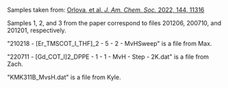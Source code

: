Samples taken from: [Orlova, et al. *J. Am. Chem. Soc.* 2022, 144, 11316](https://doi.org/10.1021/jacs.2c03236)

Samples 1, 2, and 3 from the paper correspond to files 201206, 200710, and 201201, respectively.

"210218 - [Er_TMSCOT_I_THF]_2 - 5 - 2 - MvHSweep" is a file from Max.

"220711 - [Gd_COT_I]2_DPPE - 1 - 1 - MvH - Step - 2K.dat" is a file from Zach.

"KMK311B_MvsH.dat" is a file from Kyle.